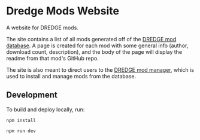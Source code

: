 # Dredge Mods Website
A website for DREDGE mods.

The site contains a list of all mods generated off of the [DREDGE mod database](https://github.com/xen-42/DredgeModDatabase). A page is created for each mod with some general info (author, download count, description), and the body of the page will display the readme from that mod's GitHub repo.

The site is also meant to direct users to the [DREDGE mod manager](https://github.com/xen-42/DredgeModManager), which is used to install and manage mods from the database.

## Development

To build and deploy locally, run:

`npm install`

`npm run dev`
